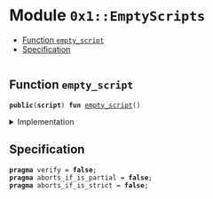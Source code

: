 
<a name="0x1_EmptyScripts"></a>

# Module `0x1::EmptyScripts`



-  [Function `empty_script`](#0x1_EmptyScripts_empty_script)
-  [Specification](#@Specification_0)


<pre><code></code></pre>



<a name="0x1_EmptyScripts_empty_script"></a>

## Function `empty_script`



<pre><code><b>public</b>(<b>script</b>) <b>fun</b> <a href="EmptyScripts.md#0x1_EmptyScripts_empty_script">empty_script</a>()
</code></pre>



<details>
<summary>Implementation</summary>


<pre><code><b>public</b>(<b>script</b>) <b>fun</b> <a href="EmptyScripts.md#0x1_EmptyScripts_empty_script">empty_script</a>() {
}
</code></pre>



</details>

<a name="@Specification_0"></a>

## Specification



<pre><code><b>pragma</b> verify = <b>false</b>;
<b>pragma</b> aborts_if_is_partial = <b>false</b>;
<b>pragma</b> aborts_if_is_strict = <b>false</b>;
</code></pre>
